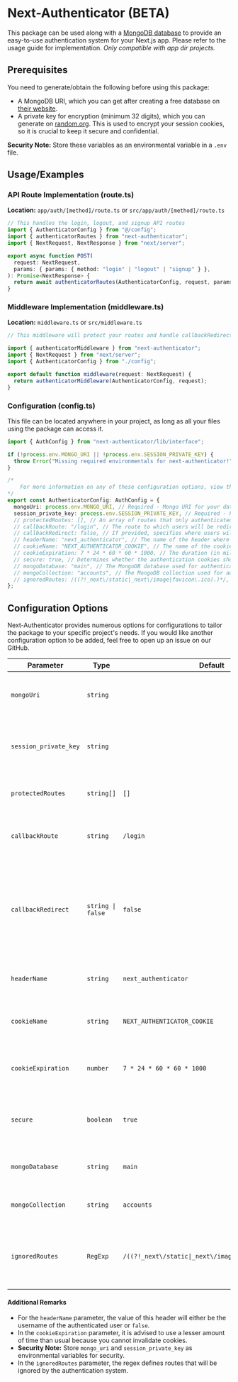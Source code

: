 # Next-Authenticator (BETA)

This package can be used along with a [MongoDB database](https://www.mongodb.com/atlas/database) to provide an easy-to-use authentication system for your Next.js app. Please refer to the usage guide for implementation. _Only compatible with app dir projects._

## Prerequisites

You need to generate/obtain the following before using this package:

- A MongoDB URI, which you can get after creating a free database on [their website](https://www.mongodb.com/atlas/database).
- A private key for encryption (minimum 32 digits), which you can generate on [random.org](https://www.random.org/passwords/?num=1&len=32&format=plain&rnd=new). This is used to encrypt your session cookies, so it is crucial to keep it secure and confidential.

**Security Note:** Store these variables as an environmental variable in a `.env` file.

## Usage/Examples

### API Route Implementation (route.ts)

**Location:** `app/auth/[method]/route.ts` or `src/app/auth/[method]/route.ts`

```typescript
// This handles the login, logout, and signup API routes
import { AuthenticatorConfig } from "@/config";
import { authenticatorRoutes } from "next-authenticator";
import { NextRequest, NextResponse } from "next/server";

export async function POST(
  request: NextRequest,
  params: { params: { method: "login" | "logout" | "signup" } },
): Promise<NextResponse> {
  return await authenticatorRoutes(AuthenticatorConfig, request, params);
}
```

### Middleware Implementation (middleware.ts)

**Location:** `middleware.ts` or `src/middleware.ts`

```typescript
// This middleware will protect your routes and handle callbackRedirect if enabled

import { authenticatorMiddleware } from "next-authenticator";
import { NextRequest } from "next/server";
import { AuthenticatorConfig } from "./config";

export default function middleware(request: NextRequest) {
  return authenticatorMiddleware(AuthenticatorConfig, request);
}
```

### Configuration (config.ts)

This file can be located anywhere in your project, as long as all your files using the package can access it.

```typescript
import { AuthConfig } from "next-authenticator/lib/interface";

if (!process.env.MONGO_URI || !process.env.SESSION_PRIVATE_KEY) {
  throw Error("Missing required environmentals for next-authenticator!");
}

/*
    For more information on any of these configuration options, view the configuration sections of the docs.
*/
export const AuthenticatorConfig: AuthConfig = {
  mongoUri: process.env.MONGO_URI, // Required - Mongo URI for your database (view prerequisites on github readme for more)
  session_private_key: process.env.SESSION_PRIVATE_KEY, // Required - Private key for encrypting session (view prerequisites on github readme for more)
  // protectedRoutes: [], // An array of routes that only authenticated users can access.
  // callbackRoute: "/login", // The route to which users will be redirected when not logged in.
  // callbackRedirect: false, // If provided, specifies where users will be redirected when attempting to access the callback route while already signed in. Set to false to disable redirection.
  // headerName: "next_authenticator", // The name of the header where the username will be provided.
  // cookieName: "NEXT_AUTHENTICATOR_COOKIE", // The name of the cookie where session data will be stored on the client.
  // cookieExpiration: 7 * 24 * 60 * 60 * 1000, // The duration (in milliseconds) for which authentication cookies will last.
  // secure: true, // Determines whether the authentication cookies should be secure (HTTPS only).
  // mongoDatabase: "main", // The MongoDB database used for authentication data storage.
  // mongoCollection: "accounts", // The MongoDB collection used for authentication data storage.
  // ignoredRoutes: /((?!_next\/static|_next\/image|favicon\.ico).)*/, // These are routes that will be completely ignored by the authentication system, written in regex.
};
```

## Configuration Options

Next-Authenticator provides numerous options for configurations to tailor the package to your specific project's needs. If you would like another configuration option to be added, feel free to open up an issue on our GitHub.

| Parameter               | Type               | Default                                               | Description                                                                                                                                                          |
| ----------------------- | ------------------ | ----------------------------------------------------- | -------------------------------------------------------------------------------------------------------------------------------------------------------------------- |
| `mongoUri`            | `string`         |                                                       | **Required.** The MongoDB URI used for authentication data storage.                                                                                            |
| `session_private_key` | `string`         |                                                       | **Required.** A 32-character password (minimum) used for session sealing/unsealing.                                                                            |
| `protectedRoutes`     | `string[]`       | `[]`                                                | An array of routes that only authenticated users can access.                                                                                                         |
| `callbackRoute`       | `string`         | `/login`                                            | The route to which users will be redirected when not logged in.                                                                                                      |
| `callbackRedirect`    | `string \| false` | `false`                                             | If provided, specifies where users will be redirected when attempting to access the callback route while already signed in. Set to `false` to disable redirection. |
| `headerName`          | `string`         | `next_authenticator`                                | The name of the header where the username will be provided.                                                                                                          |
| `cookieName`          | `string`         | `NEXT_AUTHENTICATOR_COOKIE`                         | The name of the cookie where session data will be stored on the client.                                                                                              |
| `cookieExpiration`    | `number`         | `7 * 24 * 60 * 60 * 1000`                           | The duration (in milliseconds) for which authentication cookies will last.                                                                                           |
| `secure`              | `boolean`        | `true`                                              | Determines whether the authentication cookies should be secure (HTTPS only).                                                                                         |
| `mongoDatabase`       | `string`         | `main`                                              | The MongoDB database used for authentication data storage.                                                                                                           |
| `mongoCollection`     | `string`         | `accounts`                                          | The MongoDB collection used for authentication data storage.                                                                                                         |
| `ignoredRoutes`       | `RegExp`         | `/((?!_next\/static\|_next\/image\|favicon\.ico).*)/` | These are routes that will be completely ignored by the authentication system, written in regex.                                                                     |

#### Additional Remarks

- For the `headerName` parameter, the value of this header will either be the username of the authenticated user or `false`.
- In the `cookieExpiration` parameter, it is advised to use a lesser amount of time than usual because you cannot invalidate cookies.
- **Security Note:** Store `mongo_uri` and `session_private_key` as environmental variables for security.
- In the `ignoredRoutes` parameter, the regex defines routes that will be ignored by the authentication system.
